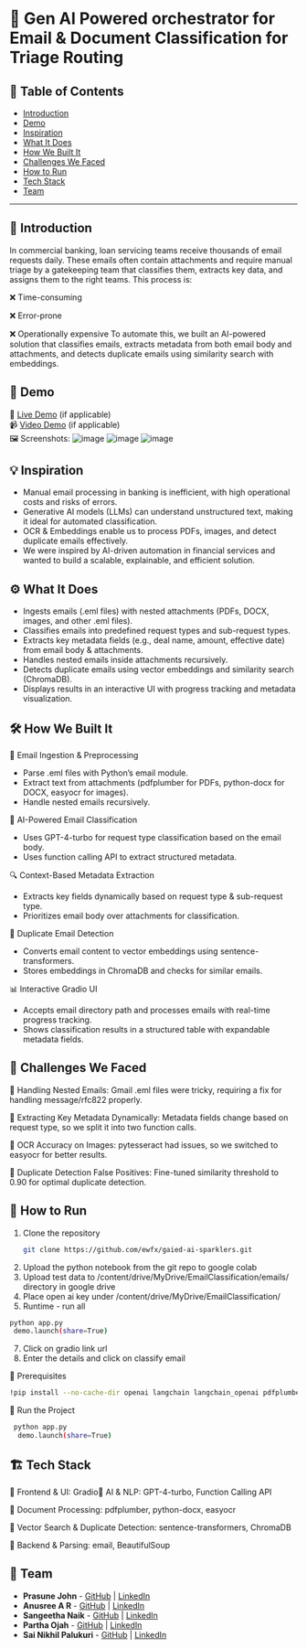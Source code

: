 # 🚀 Gen AI Powered orchestrator for Email & Document Classification for Triage Routing

## 📌 Table of Contents
- [Introduction](#introduction)
- [Demo](#demo)
- [Inspiration](#inspiration)
- [What It Does](#what-it-does)
- [How We Built It](#how-we-built-it)
- [Challenges We Faced](#challenges-we-faced)
- [How to Run](#how-to-run)
- [Tech Stack](#tech-stack)
- [Team](#team)

---

## 🎯 Introduction
In commercial banking, loan servicing teams receive thousands of email requests daily. These emails often contain attachments and require manual triage by a gatekeeping team that classifies them, extracts key data, and assigns them to the right teams. This process is:

❌ Time-consuming

❌ Error-prone

❌ Operationally expensive
To automate this, we built an AI-powered solution that classifies emails, extracts metadata from both email body and attachments, and detects duplicate emails using similarity search with embeddings.

## 🎥 Demo
🔗 [Live Demo](#) (if applicable)  
📹 [Video Demo](#) (if applicable)  
🖼️ Screenshots:
![image](https://github.com/user-attachments/assets/9c4569c6-1753-4e24-9af5-0a503333d8ac)
![image](https://github.com/user-attachments/assets/df290833-6882-419b-9d56-1d0a28e8a768)
![image](https://github.com/user-attachments/assets/594299b9-301a-45eb-b0fd-c0e919192733)


## 💡 Inspiration
- Manual email processing in banking is inefficient, with high operational costs and risks of errors.
- Generative AI models (LLMs) can understand unstructured text, making it ideal for automated classification.
- OCR & Embeddings enable us to process PDFs, images, and detect duplicate emails effectively.
- We were inspired by AI-driven automation in financial services and wanted to build a scalable, explainable, and efficient solution.

## ⚙️ What It Does
- Ingests emails (.eml files) with nested attachments (PDFs, DOCX, images, and other .eml files).
- Classifies emails into predefined request types and sub-request types.
- Extracts key metadata fields (e.g., deal name, amount, effective date) from email body & attachments.
- Handles nested emails inside attachments recursively.
- Detects duplicate emails using vector embeddings and similarity search (ChromaDB).
- Displays results in an interactive UI with progress tracking and metadata visualization.

## 🛠️ How We Built It
📅 Email Ingestion & Preprocessing
- Parse .eml files with Python’s email module.
- Extract text from attachments (pdfplumber for PDFs, python-docx for DOCX, easyocr for images).
- Handle nested emails recursively.

🤖 AI-Powered Email Classification
- Uses GPT-4-turbo for request type classification based on the email body.
- Uses function calling API to extract structured metadata.

🔍 Context-Based Metadata Extraction
- Extracts key fields dynamically based on request type & sub-request type.
- Prioritizes email body over attachments for classification.

🧠 Duplicate Email Detection
- Converts email content to vector embeddings using sentence-transformers.
- Stores embeddings in ChromaDB and checks for similar emails.

📊 Interactive Gradio UI
- Accepts email directory path and processes emails with real-time progress tracking.
- Shows classification results in a structured table with expandable metadata fields.

## 🚧 Challenges We Faced
🔴 Handling Nested Emails: Gmail .eml files were tricky, requiring a fix for handling message/rfc822 properly.

🔴 Extracting Key Metadata Dynamically: Metadata fields change based on request type, so we split it into two function calls.

🔴 OCR Accuracy on Images: pytesseract had issues, so we switched to easyocr for better results.

🔴 Duplicate Detection False Positives: Fine-tuned similarity threshold to 0.90 for optimal duplicate detection.

## 🏃 How to Run
1. Clone the repository  
   ```sh
   git clone https://github.com/ewfx/gaied-ai-sparklers.git
   ```
2. Upload the python notebook from the git repo to google colab  
3. Upload test data to /content/drive/MyDrive/EmailClassification/emails/ directory in google drive 
4. Place open ai key under /content/drive/MyDrive/EmailClassification/
5. Runtime - run all
  ```sh
  python app.py
   demo.launch(share=True)
 ```
7. Click on gradio link url
8. Enter the details and click on classify email

🔹 Prerequisites
 ```sh
!pip install --no-cache-dir openai langchain langchain_openai pdfplumber pdf2image easyocr python-docx fpdf pymupdf chromadb sentence-transformers gradio pandas extract_msg
```

🔹 Run the Project
 ```sh
  python app.py
   demo.launch(share=True)
 ```
## 🏗️ Tech Stack
🌟 Frontend & UI: Gradio🤖 AI & NLP: GPT-4-turbo, Function Calling API

📄 Document Processing: pdfplumber, python-docx, easyocr

🧠 Vector Search & Duplicate Detection: sentence-transformers, ChromaDB

🔧 Backend & Parsing: email, BeautifulSoup

## 👥 Team
- **Prasune John** - [GitHub](#prasune) | [LinkedIn](#)
- **Anusree A R** - [GitHub](#) | [LinkedIn](#)
- **Sangeetha Naik** - [GitHub](#) | [LinkedIn](#)
- **Partha Ojah** - [GitHub](#) | [LinkedIn](#)
- **Sai Nikhil Palukuri** - [GitHub](#) | [LinkedIn](#)
